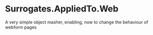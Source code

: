Surrogates.AppliedTo.Web
========================

A very simple object masher, enabling, now to change the behaviour of webform pages
